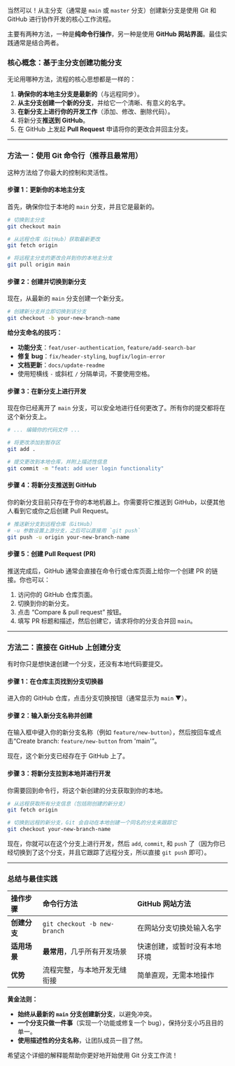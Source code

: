 当然可以！从主分支（通常是 `main` 或 `master` 分支）创建新分支是使用 Git 和 GitHub 进行协作开发的核心工作流程。

主要有两种方法，一种是**纯命令行操作**，另一种是使用 **GitHub 网站界面**。最佳实践通常是结合两者。

### 核心概念：基于主分支创建功能分支

无论用哪种方法，流程的核心思想都是一样的：
1.  **确保你的本地主分支是最新的**（与远程同步）。
2.  **从主分支创建一个新的分支**，并给它一个清晰、有意义的名字。
3.  **在新分支上进行你的开发工作**（添加、修改、删除代码）。
4.  将新分支**推送到 GitHub**。
5.  在 GitHub 上发起 **Pull Request** 申请将你的更改合并回主分支。

---

### 方法一：使用 Git 命令行（推荐且最常用）

这种方法给了你最大的控制和灵活性。

#### 步骤 1：更新你的本地主分支

首先，确保你位于本地的 `main` 分支，并且它是最新的。

```bash
# 切换到主分支
git checkout main

# 从远程仓库（GitHub）获取最新更改
git fetch origin

# 将远程主分支的更改合并到你的本地主分支
git pull origin main
```

#### 步骤 2：创建并切换到新分支

现在，从最新的 `main` 分支创建一个新分支。

```bash
# 创建新分支并立即切换到该分支
git checkout -b your-new-branch-name
```

**给分支命名的技巧：**
*   **功能分支**：`feat/user-authentication`, `feature/add-search-bar`
*   **修复 bug**：`fix/header-styling`, `bugfix/login-error`
*   **文档更新**：`docs/update-readme`
*   使用短横线 `-` 或斜杠 `/` 分隔单词，不要使用空格。

#### 步骤 3：在新分支上进行开发

现在你已经离开了 `main` 分支，可以安全地进行任何更改了。所有你的提交都将在这个新分支上。

```bash
# ... 编辑你的代码文件 ...

# 将更改添加到暂存区
git add .

# 提交更改到本地仓库，并附上描述性信息
git commit -m "feat: add user login functionality"
```

#### 步骤 4：将新分支推送到 GitHub

你的新分支目前只存在于你的本地机器上。你需要将它推送到 GitHub，以便其他人看到它或你之后创建 Pull Request。

```bash
# 推送新分支到远程仓库（GitHub）
# -u 参数设置上游分支，之后可以直接用 `git push`
git push -u origin your-new-branch-name
```

#### 步骤 5：创建 Pull Request (PR)
推送完成后，GitHub 通常会直接在命令行或仓库页面上给你一个创建 PR 的链接。你也可以：
1.  访问你的 GitHub 仓库页面。
2.  切换到你的新分支。
3.  点击 “Compare & pull request” 按钮。
4.  填写 PR 标题和描述，然后创建它，请求将你的分支合并回 `main`。

---

### 方法二：直接在 GitHub 上创建分支

有时你只是想快速创建一个分支，还没有本地代码要提交。

#### 步骤 1：在仓库主页找到分支切换器

进入你的 GitHub 仓库，点击分支切换按钮（通常显示为 `main` ▼）。


#### 步骤 2：输入新分支名称并创建

在输入框中键入你的新分支名称（例如 `feature/new-button`），然后按回车或点击“Create branch: `feature/new-button` from 'main'”。


现在，这个新分支已经存在于 GitHub 上了。

#### 步骤 3：将新分支拉到本地并进行开发

你需要回到命令行，将这个新创建的分支获取到你的本地。

```bash
# 从远程获取所有分支信息（包括刚创建的新分支）
git fetch origin

# 切换到远程的新分支，Git 会自动在本地创建一个同名的分支来跟踪它
git checkout your-new-branch-name
```

现在，你就可以在这个分支上进行开发，然后 `add`, `commit`, 和 `push` 了（因为你已经切换到了这个分支，并且它跟踪了远程分支，所以直接 `git push` 即可）。

---

### 总结与最佳实践

| 操作步骤     | 命令行方法                   | GitHub 网站方法              |
| :----------- | :--------------------------- | :--------------------------- |
| **创建分支** | `git checkout -b new-branch` | 在网站分支切换处输入名字     |
| **适用场景** | **最常用**，几乎所有开发场景 | 快速创建，或暂时没有本地环境 |
| **优势**     | 流程完整，与本地开发无缝衔接 | 简单直观，无需本地操作       |

**黄金法则：**
*   **始终从最新的 `main` 分支创建新分支**，以避免冲突。
*   **一个分支只做一件事**（实现一个功能或修复一个 bug），保持分支小巧且目的单一。
*   **使用描述性的分支名称**，让团队成员一目了然。

希望这个详细的解释能帮助你更好地开始使用 Git 分支工作流！